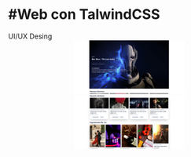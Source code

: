 <h1>#Web con TalwindCSS</h1>
UI/UX Desing 

<div align="center"> 
     <img width="45%" src="img1.png" alt="About screen" title="About screen"</img> 
     <img height="0" width="8px"> 
     
</div> 
<div align="center"> 
     <img width="45%" src="img2.png" alt="About screen" title="About screen"</img> 
     <img height="0" width="8px"> 
     
</div> 